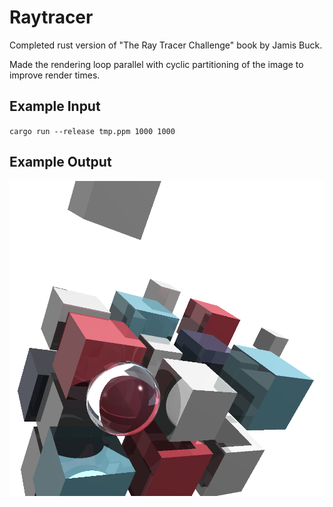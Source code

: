 # Raytracer

Completed rust version of "The Ray Tracer Challenge" book by Jamis Buck.

Made the rendering loop parallel with cyclic partitioning of the image to improve render times.

## Example Input

`cargo run --release tmp.ppm 1000 1000`

## Example Output

![alt text](https://raw.githubusercontent.com/lydiasamuel/raytracer/main/example_output.png)

